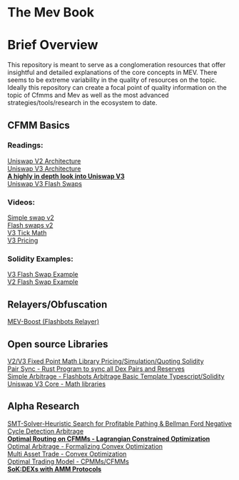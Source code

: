 # The Mev Book

# Brief Overview 

This repository is meant to serve as a conglomeration resources that offer insightful and detailed explanations of the core concepts in MEV. There seems to be extreme variability in the quality of resources on the topic. Ideally this repository can create a focal point of quality information on the topic of Cfmms and Mev as well as the most advanced strategies/tools/research in the ecosystem to date.

## CFMM Basics
### Readings: </br>
[Uniswap V2 Architecture](https://uniswap.org/whitepaper.pdf) </br>
[Uniswap V3 Architecture](https://uniswap.org/whitepaper-v3.pdf) </br>
[**A highly in depth look into Uniswap V3**](https://uniswapv3book.com) </br>
[Uniswap V3 Flash Swaps](https://medium.com/coinmonks/tutorial-of-flash-swaps-of-uniswap-v3-73c0c846b822) </br>


### Videos: </br>
[Simple swap v2](https://www.youtube.com/watch?v=qB2Ulx201wY) </br>
[Flash swaps v2](https://www.youtube.com/watch?v=MxTgk-kvtRM) </br>
[V3 Tick Math](https://www.youtube.com/watch?v=p7LIEr8hVCA) </br>
[V3 Pricing](https://www.youtube.com/watch?v=hKhdQl126Ys) </br>


### Solidity Examples: </br>
[V3 Flash Swap Example](https://github.com/yuichiroaoki/flash-swap-example) </br>
[V2 Flash Swap Example](https://solidity-by-example.org/defi/uniswap-v2-flash-swap/) </br>


## Relayers/Obfuscation
[MEV-Boost (Flashbots Relayer)](https://github.com/flashbots/mev-boost) </br>

## Open source Libraries
[V2/V3 Fixed Point Math Library Pricing/Simulation/Quoting Solidity](https://github.com/0xOsiris/cfmm-math-libraries) </br>
[Pair Sync - Rust Program to sync all Dex Pairs and Reserves](https://github.com/0xKitsune/pair_sync) </br>
[Simple Arbitrage - Flashbots Arbitrage Basic Template Typescript/Solidity](https://github.com/flashbots/simple-arbitrage) </br>
[Uniswap V3 Core - Math libraries](https://github.com/Uniswap/v3-core/tree/main/contracts/libraries) </br>

## Alpha Research
[SMT-Solver-Heuristic Search for Profitable Pathing & Bellman Ford Negative Cycle Detection Arbitrage](https://arxiv.org/pdf/2103.02228.pdf) </br>
[**Optimal Routing on CFMMs - Lagrangian Constrained Optimization**](https://angeris.github.io/papers/cfmm-routing.pdf) </br>
[Optimal Arbitrage - Formalizing Convex Optimization](https://angeris.github.io/papers/uniswap_analysis.pdf) </br>
[Multi Asset Trade - Convex Optimization](https://angeris.github.io/papers/cfmm-chapter.pdf) </br>
[Optimal Trading Model - CPMMs/CFMMs](https://papers.ssrn.com/sol3/papers.cfm?abstract_id=4144743) </br>
[**SoK:DEXs with AMM Protocols**](https://arxiv.org/pdf/2103.12732.pdf) </br>


